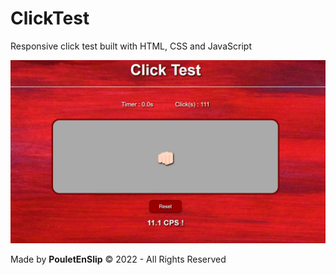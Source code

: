 # ClickTest
Responsive click test built with HTML, CSS and JavaScript

![0](https://github.com/PouletEnSlip/ClickTest/blob/main/site.png)

Made by **PouletEnSlip** © 2022 - All Rights Reserved

